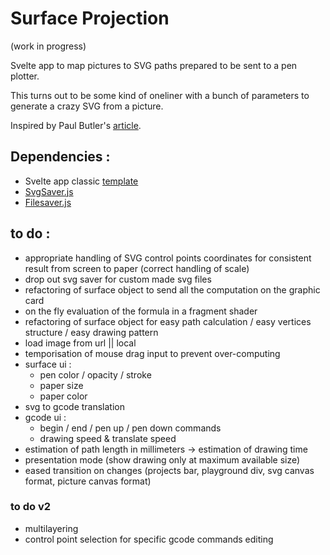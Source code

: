 # Surface Projection
(work in progress)


Svelte app to map pictures to SVG paths prepared to be sent to a pen plotter.

This turns out to be some kind of oneliner with a bunch of parameters to generate a crazy SVG from a picture.

Inspired by Paul Butler's [article](https://nb.paulbutler.org/surface-projection/).


## Dependencies :
*  Svelte app classic [template](https://github.com/sveltejs/template)
*  [SvgSaver.js](https://github.com/Hypercubed/svgsaver)
*  [Filesaver.js](https://github.com/eligrey/FileSaver.js)



## to do :
*  appropriate handling of SVG control points coordinates for consistent result from screen to paper (correct handling of scale)
*  drop out svg saver for custom made svg files
*  refactoring of surface object to send all the computation on the graphic card
*  on the fly evaluation of the formula in a fragment shader
*  refactoring of surface object for easy path calculation / easy vertices structure / easy drawing pattern
*  load image from url || local
* temporisation of mouse drag input to prevent over-computing
* surface ui :
    *    pen color / opacity / stroke
    *    paper size
    *    paper color
*  svg to gcode translation
* gcode ui :
    *    begin / end / pen up / pen down commands
    *    drawing speed & translate speed
*  estimation of path length in millimeters -> estimation of drawing time
* presentation mode (show drawing only at maximum available size)
* eased transition on changes (projects bar, playground div, svg canvas format, picture canvas format)

### to do v2
* multilayering
* control point selection for specific gcode commands editing